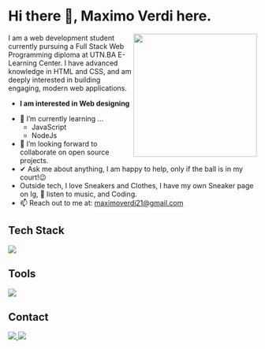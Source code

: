 # Hi there 👋, Maximo Verdi here. 

<picture> <img align="right" src="https://github.com/7oSkaaa/7oSkaaa/blob/main/Images/Right_Side.gif?raw=true" width = 250px></picture>


I am a web development student currently pursuing a Full Stack Web Programming diploma at UTN.BA E-Learning Center. I have advanced knowledge in HTML and CSS, and am deeply interested in building engaging, modern web applications.
* **I am interested in Web designing**
- 🌱 I’m currently learning ...
  - JavaScript
  - NodeJs
- 👯 I’m looking forward to collaborate on open source projects.
- ✔ Ask me about anything, I am happy to help, only if the ball is in my court!😉<br>
- Outside tech, I love Sneakers and Clothes, I have my own Sneaker page on Ig, 🎵 listen to music, and Coding.
- 📫 Reach out to me at: <a href="maximoverdi21@gmail.com">maximoverdi21@gmail.com</a>
<!--tech stack icons-->
<h2>Tech Stack</h2>
<p>
  <a href="https://skillicons.dev">
    <img src="https://skillicons.dev/icons?i=css,html&perline=14" />
  </a>
</p>

<!--Tools-->
<h2>Tools</h2>
<p>
  <a href="https://skillicons.dev">
    <img src="https://skillicons.dev/icons?i=github,git,discord,vscode,boostrap&perline=14" />
  </a>
</p>

<!--Contact info-->
<h2>Contact</h2>
<p>
<a href="https://www.instagram.com/maxi_verdi/">
  <img src="https://skillicons.dev/icons?i=instagram&perline=14">
</a>
  <a href="[https://www.instagram.com/maxi_verdi/](https://www.linkedin.com/in/maximo-verdi-22a426335/)" targetblank>
  <img src="https://skillicons.dev/icons?i=linkedin&perline=14">
</a>
</p>
